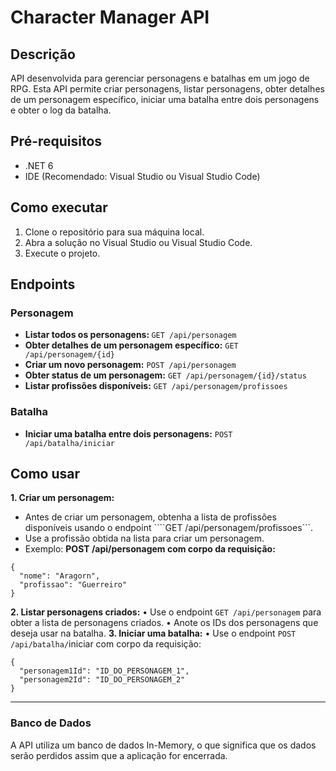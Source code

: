 # Character Manager API
  
## Descrição

API desenvolvida para gerenciar personagens e batalhas em um jogo de RPG. Esta API permite criar personagens, listar personagens, obter detalhes de um personagem específico, iniciar uma batalha entre dois personagens e obter o log da batalha.

## Pré-requisitos

* .NET 6
* IDE (Recomendado: Visual Studio ou Visual Studio Code)

## Como executar

1. Clone o repositório para sua máquina local.
2. Abra a solução no Visual Studio ou Visual Studio Code.
3. Execute o projeto.

## Endpoints

### Personagem

* <b>Listar todos os personagens: </b> ```GET /api/personagem```
* <b>Obter detalhes de um personagem específico:</b> ```GET /api/personagem/{id}```
* <b>Criar um novo personagem:</b> ```POST /api/personagem```
* <b>Obter status de um personagem:</b> ```GET /api/personagem/{id}/status```
* <b>Listar profissões disponíveis:</b> ```GET /api/personagem/profissoes```

### Batalha

* <b>Iniciar uma batalha entre dois personagens:</b> ```POST /api/batalha/iniciar```

## Como usar

__1. Criar um personagem:__
* Antes de criar um personagem, obtenha a lista de profissões disponíveis usando o endpoint ````GET /api/personagem/profissoes```.
* Use a profissão obtida na lista para criar um personagem.
* Exemplo: <b>POST /api/personagem com corpo da requisição:</b>

```
{
  "nome": "Aragorn",
  "profissao": "Guerreiro"
}
```

<b>2. Listar personagens criados:</b>
•	Use o endpoint ```GET /api/personagem``` para obter a lista de personagens criados.
•	Anote os IDs dos personagens que deseja usar na batalha.
<b>3. Iniciar uma batalha:</b>
•	Use o endpoint ```POST /api/batalha/```iniciar com corpo da requisição:

```
{
  "personagem1Id": "ID_DO_PERSONAGEM_1",
  "personagem2Id": "ID_DO_PERSONAGEM_2"
}
```

________________________________________

<h3><b>Banco de Dados</b></h3>

A API utiliza um banco de dados In-Memory, o que significa que os dados serão perdidos assim que a aplicação for encerrada.




